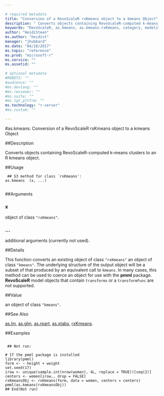 ```yaml
--- 
 
# required metadata 
title: "Conversion of a RevoScaleR rxKmeans object to a kmeans Object" 
description: " Converts objects containing RevoScaleR-computed k-means clusters to an R kmeans object. " 
keywords: "RevoScaleR, as.kmeans, as.kmeans.rxKmeans, category, models" 
author: "HeidiSteen"
ms.author: "heidist" 
manager: "jhubbard" 
ms.date: "04/18/2017" 
ms.topic: "reference" 
ms.prod: "microsoft-r" 
ms.service: "" 
ms.assetid: "" 
 
# optional metadata 
#ROBOTS: "" 
#audience: "" 
#ms.devlang: "" 
#ms.reviewer: "" 
#ms.suite: "" 
#ms.tgt_pltfrm: "" 
ms.technology: "r-server" 
#ms.custom: "" 
 
--- 
```

 
 
 
 #as.kmeans: Conversion of a RevoScaleR rxKmeans object to a kmeans Object

 
 
 ##Description
 
Converts objects containing RevoScaleR-computed k-means clusters to an R kmeans object.
 
 
 ##Usage

```   
 ## S3 method for class `rxKmeans':
as.kmeans  (x, ...)
 
```
 
 ##Arguments

   
    
 ### x
 object of class `"rxKmeans"`. 
  
    
 ###  ...
 additional arguments (currently not used). 
  
 
 
 
 ##Details
 
This function converts an existing object of class `"rxKmeans"` an object of
class `"kmeans"`.
The underlying structure of the output object will be a subset of that produced by an equivalent call to
`kmeans`. In many cases, this method can be used to coerce an object
for use with the **pmml** package. **RevoScaleR** model objects that contain
`transforms` or a `transformFunc` are not supported.
 
 
 
 ##Value
 
an object of class `"kmeans"`.
 
 

 
 
 
 ##See Also
 
[as.lm](as.lm.md),
[as.glm](as.glm.md),
[as.rpart](as.rpart.md),
[as.xtabs](as.xtabs.md),
[rxKmeans](rxkmeans.md).
   
 
 ##Examples

 ```
   
  ## Not run:
 
# If the pmml package is installed 
library(pmml)
form <- ~ height + weight
set.seed(17)
irow <- unique(sample.int(nrow(women), 4L, replace = TRUE))[seq(2)]
centers <- women[irow,, drop = FALSE]
rxKmeansObj <- rxKmeans(form, data = women, centers = centers)
pmml(as.kmeans(rxKmeansObj))
 ## End(Not run) 
  
 
```
 
 
 
 

